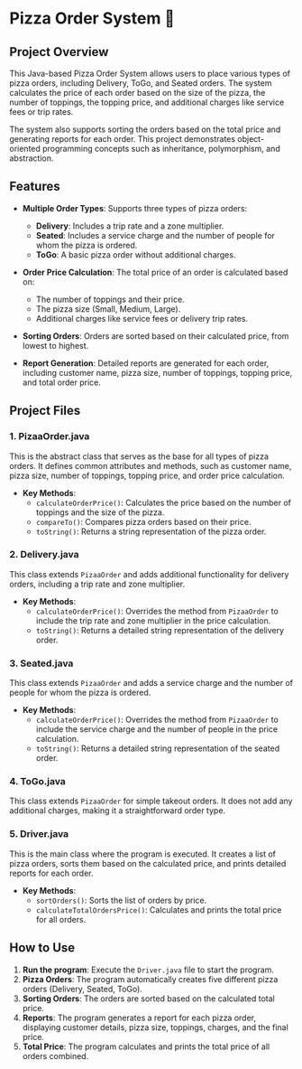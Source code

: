 # Pizza Order System 🍕

## Project Overview

This Java-based Pizza Order System allows users to place various types of pizza orders, including Delivery, ToGo, and Seated orders. The system calculates the price of each order based on the size of the pizza, the number of toppings, the topping price, and additional charges like service fees or trip rates.

The system also supports sorting the orders based on the total price and generating reports for each order. This project demonstrates object-oriented programming concepts such as inheritance, polymorphism, and abstraction.

## Features

- **Multiple Order Types**: Supports three types of pizza orders:
  - **Delivery**: Includes a trip rate and a zone multiplier.
  - **Seated**: Includes a service charge and the number of people for whom the pizza is ordered.
  - **ToGo**: A basic pizza order without additional charges.
  
- **Order Price Calculation**: The total price of an order is calculated based on:
  - The number of toppings and their price.
  - The pizza size (Small, Medium, Large).
  - Additional charges like service fees or delivery trip rates.

- **Sorting Orders**: Orders are sorted based on their calculated price, from lowest to highest.

- **Report Generation**: Detailed reports are generated for each order, including customer name, pizza size, number of toppings, topping price, and total order price.

## Project Files

### 1. **PizaaOrder.java**

This is the abstract class that serves as the base for all types of pizza orders. It defines common attributes and methods, such as customer name, pizza size, number of toppings, topping price, and order price calculation.

- **Key Methods**:
  - `calculateOrderPrice()`: Calculates the price based on the number of toppings and the size of the pizza.
  - `compareTo()`: Compares pizza orders based on their price.
  - `toString()`: Returns a string representation of the pizza order.
  
### 2. **Delivery.java**

This class extends `PizaaOrder` and adds additional functionality for delivery orders, including a trip rate and zone multiplier.

- **Key Methods**:
  - `calculateOrderPrice()`: Overrides the method from `PizaaOrder` to include the trip rate and zone multiplier in the price calculation.
  - `toString()`: Returns a detailed string representation of the delivery order.

### 3. **Seated.java**

This class extends `PizaaOrder` and adds a service charge and the number of people for whom the pizza is ordered.

- **Key Methods**:
  - `calculateOrderPrice()`: Overrides the method from `PizaaOrder` to include the service charge and the number of people in the price calculation.
  - `toString()`: Returns a detailed string representation of the seated order.

### 4. **ToGo.java**

This class extends `PizaaOrder` for simple takeout orders. It does not add any additional charges, making it a straightforward order type.

### 5. **Driver.java**

This is the main class where the program is executed. It creates a list of pizza orders, sorts them based on the calculated price, and prints detailed reports for each order.

- **Key Methods**:
  - `sortOrders()`: Sorts the list of orders by price.
  - `calculateTotalOrdersPrice()`: Calculates and prints the total price for all orders.
  
## How to Use

1. **Run the program**: Execute the `Driver.java` file to start the program.
2. **Pizza Orders**: The program automatically creates five different pizza orders (Delivery, Seated, ToGo).
3. **Sorting Orders**: The orders are sorted based on the calculated total price.
4. **Reports**: The program generates a report for each pizza order, displaying customer details, pizza size, toppings, charges, and the final price.
5. **Total Price**: The program calculates and prints the total price of all orders combined.



